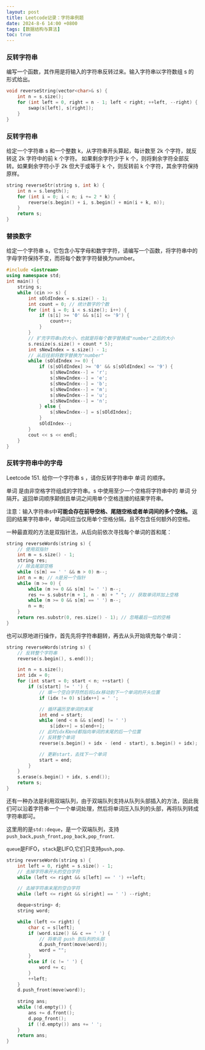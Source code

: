 ```yaml
---
layout: post
title: Leetcode记录：字符串例题
date: 2024-8-6 14:00 +0800
tags: [数据结构与算法]
toc: true
---
```


### 反转字符串

编写一个函数，其作用是将输入的字符串反转过来。输入字符串以字符数组 s 的形式给出。

```cpp
void reverseString(vector<char>& s) {
    int n = s.size();
    for (int left = 0, right = n - 1; left < right; ++left, --right) {
        swap(s[left], s[right]);
    }
}
```

### 反转字符串

给定一个字符串 s 和一个整数 k，从字符串开头算起，每计数至 2k 个字符，就反转这 2k 字符中的前 k 个字符。
如果剩余字符少于 k 个，则将剩余字符全部反转。如果剩余字符小于 2k 但大于或等于 k 个，则反转前 k 个字符，其余字符保持原样。

```cpp
string reverseStr(string s, int k) {
    int n = s.length();
    for (int i = 0; i < n; i += 2 * k) {
        reverse(s.begin() + i, s.begin() + min(i + k, n));
    }
    return s;
}
```

### 替换数字

给定一个字符串 s，它包含小写字母和数字字符，请编写一个函数，将字符串中的字母字符保持不变，而将每个数字字符替换为number。

```cpp
#include <iostream>
using namespace std;
int main() {
    string s;
    while (cin >> s) {
        int sOldIndex = s.size() - 1;
        int count = 0; // 统计数字的个数
        for (int i = 0; i < s.size(); i++) {
            if (s[i] >= '0' && s[i] <= '9') {
                count++;
            }
        }
        // 扩充字符串s的大小，也就是将每个数字替换成"number"之后的大小
        s.resize(s.size() + count * 5);
        int sNewIndex = s.size() - 1;
        // 从后往前将数字替换为"number"
        while (sOldIndex >= 0) {
            if (s[sOldIndex] >= '0' && s[sOldIndex] <= '9') {
                s[sNewIndex--] = 'r';
                s[sNewIndex--] = 'e';
                s[sNewIndex--] = 'b';
                s[sNewIndex--] = 'm';
                s[sNewIndex--] = 'u';
                s[sNewIndex--] = 'n';
            } else {
                s[sNewIndex--] = s[sOldIndex];
            }
            sOldIndex--;
        }
        cout << s << endl;       
    }
}
```

### 反转字符串中的字母

Leetcode 151. 给你一个字符串 s ，请你反转字符串中 单词 的顺序。

单词 是由非空格字符组成的字符串。s 中使用至少一个空格将字符串中的 单词 分隔开。返回单词顺序颠倒且单词之间用单个空格连接的结果字符串。

注意：输入字符串s中**可能会存在前导空格、尾随空格或者单词间的多个空格。** 返回的结果字符串中，单词间应当仅用单个空格分隔，且不包含任何额外的空格。

一种最直观的方法是双指针法，从后向前依次寻找每个单词的首和尾：
```cpp
string reverseWords(string s) {
    // 使用双指针
    int m = s.size() - 1;
    string res;
    // 除去尾部空格
    while (s[m] == ' ' && m > 0) m--;
    int n = m; // n是另一个指针
    while (m >= 0) {
        while (m >= 0 && s[m] != ' ') m--;
        res += s.substr(m + 1, n - m) + " "; // 获取单词并加上空格
        while (m >= 0 && s[m] == ' ') m--;
        n = m;
    }
    return res.substr(0, res.size() - 1); // 忽略最后一位的空格
}
```

也可以原地进行操作，首先先将字符串翻转，再去从头开始填充每个单词：
```cpp
string reverseWords(string s) {
    // 反转整个字符串
    reverse(s.begin(), s.end());

    int n = s.size();
    int idx = 0;
    for (int start = 0; start < n; ++start) {
        if (s[start] != ' ') {
            // 填一个空白字符然后将idx移动到下一个单词的开头位置
            if (idx != 0) s[idx++] = ' ';

            // 循环遍历至单词的末尾
            int end = start;
            while (end < n && s[end] != ' ') 
                s[idx++] = s[end++];
            // 此时idx和end都指向单词的末尾的后一个位置
            // 反转整个单词
            reverse(s.begin() + idx - (end - start), s.begin() + idx);

            // 更新start，去找下一个单词
            start = end;
        }
    }
    s.erase(s.begin() + idx, s.end());
    return s;
}
```

还有一种办法是利用双端队列，由于双端队列支持从队列头部插入的方法，因此我们可以沿着字符串一个一个单词处理，然后将单词压入队列的头部，再将队列转成字符串即可。

这里用的是`std::deque`，是一个双端队列，支持`push_back,push_front,pop_back,pop_front`.

`queue`是FIFO，`stack`是LIFO,它们只支持`push,pop`.

```cpp
string reverseWords(string s) {
    int left = 0, right = s.size() - 1;
    // 去掉字符串开头的空白字符
    while (left <= right && s[left] == ' ') ++left;

    // 去掉字符串末尾的空白字符
    while (left <= right && s[right] == ' ') --right;

    deque<string> d;
    string word;

    while (left <= right) {
        char c = s[left];
        if (word.size() && c == ' ') {
            // 将单词 push 到队列的头部
            d.push_front(move(word));
            word = "";
        }
        else if (c != ' ') {
            word += c;
        }
        ++left;
    }
    d.push_front(move(word));
    
    string ans;
    while (!d.empty()) {
        ans += d.front();
        d.pop_front();
        if (!d.empty()) ans += ' ';
    }
    return ans;
}
```